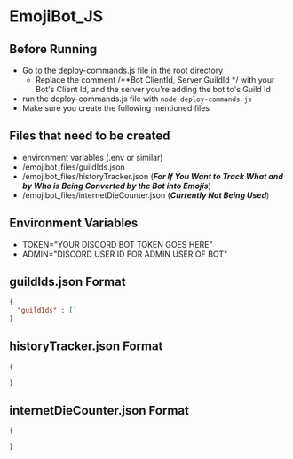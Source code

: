 # EmojiBot_JS

## Before Running
* Go to the deploy-commands.js file in the root directory
  * Replace the comment /**Bot ClientId, Server GuildId */ with your Bot's Client Id, and the server you're adding the bot to's Guild Id
* run the deploy-commands.js file with `node deploy-commands.js`
* Make sure you create the following mentioned files

## Files that need to be created
* environment variables (.env or similar)
* /emojibot_files/guildIds.json
* /emojibot_files/historyTracker.json (***For If You Want to Track What and by Who is Being Converted by the Bot into Emojis***)
* /emojibot_files/internetDieCounter.json (***Currently Not Being Used***)

## Environment Variables
* TOKEN="YOUR DISCORD BOT TOKEN GOES HERE"
* ADMIN="DISCORD USER ID FOR ADMIN USER OF BOT"

## guildIds.json Format
```json
{
  "guildIds" : []
}
```
## historyTracker.json Format
```json
{

}
```

## internetDieCounter.json Format
```json
{

}
```
